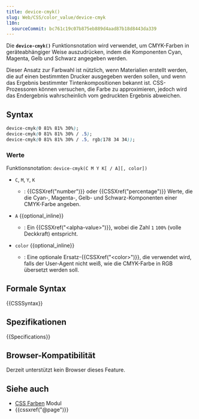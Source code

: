 ```yaml
---
title: device-cmyk()
slug: Web/CSS/color_value/device-cmyk
l10n:
  sourceCommit: bc761c19c07b875eb889d4aad87b18d8443da339
---
```


Die **`device-cmyk()`** Funktionsnotation wird verwendet, um CMYK-Farben in geräteabhängiger Weise auszudrücken, indem die Komponenten Cyan, Magenta, Gelb und Schwarz angegeben werden.

Dieser Ansatz zur Farbwahl ist nützlich, wenn Materialien erstellt werden, die auf einen bestimmten Drucker ausgegeben werden sollen, und wenn das Ergebnis bestimmter Tintenkompositionen bekannt ist. CSS-Prozessoren können versuchen, die Farbe zu approximieren, jedoch wird das Endergebnis wahrscheinlich vom gedruckten Ergebnis abweichen.

## Syntax

```css
device-cmyk(0 81% 81% 30%);
device-cmyk(0 81% 81% 30% / .5);
device-cmyk(0 81% 81% 30% / .5, rgb(178 34 34));
```

### Werte

Funktionsnotation: `device-cmyk(C M Y K[ / A][, color])`

- `C`, `M`, `Y`, `K`
  - : {{CSSXref("number")}} oder {{CSSXref("percentage")}} Werte, die die Cyan-, Magenta-, Gelb- und Schwarz-Komponenten einer CMYK-Farbe angeben.

- `A` {{optional_inline}}
  - : Ein {{CSSXref("&lt;alpha-value&gt;")}}, wobei die Zahl `1` `100%` (volle Deckkraft) entspricht.

- `color` {{optional_inline}}
  - : Eine optionale Ersatz-{{CSSXref("&lt;color&gt;")}}, die verwendet wird, falls der User-Agent nicht weiß, wie die CMYK-Farbe in RGB übersetzt werden soll.

## Formale Syntax

{{CSSSyntax}}

## Spezifikationen

{{Specifications}}

## Browser-Kompatibilität

Derzeit unterstützt kein Browser dieses Feature.

## Siehe auch

- [CSS Farben](/de/docs/Web/CSS/CSS_colors) Modul
- {{cssxref("@page")}}
